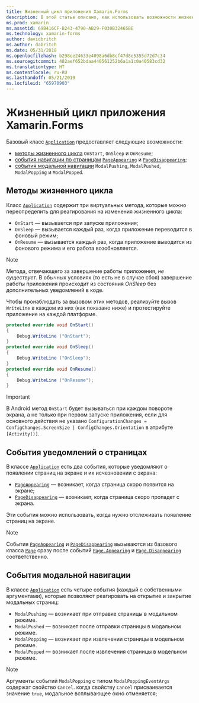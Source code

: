 ```yaml
---
title: Жизненный цикл приложения Xamarin.Forms
description: В этой статье описано, как использовать возможности жизненного цикла приложения, включая методы жизненного цикла, события уведомлений о страницах и события модальной навигации.
ms.prod: xamarin
ms.assetid: 69B416CF-B243-4790-AB29-F030B32465BE
ms.technology: xamarin-forms
author: davidbritch
ms.author: dabritch
ms.date: 05/31/2018
ms.openlocfilehash: b298ee24633e4098a6db8cf47d8e5355d72d7c34
ms.sourcegitcommit: 482aef652bdaa440561252b6a1a1c0a40583cd32
ms.translationtype: HT
ms.contentlocale: ru-RU
ms.lasthandoff: 05/21/2019
ms.locfileid: "65970903"
---
```

# <a name="xamarinforms-app-lifecycle"></a>Жизненный цикл приложения Xamarin.Forms

Базовый класс [`Application`](xref:Xamarin.Forms.Application) предоставляет следующие возможности:

- [методы жизненного цикла](#Lifecycle_Methods) `OnStart`, `OnSleep` и `OnResume`;
- [события навигации по страницам](#page) [`PageAppearing`](xref:Xamarin.Forms.Application.PageAppearing) и [`PageDisappearing`](xref:Xamarin.Forms.Application.PageDisappearing);
- [события модальной навигации](#modal) `ModalPushing`, `ModalPushed`, `ModalPopping` и `ModalPopped`.

<a name="Lifecycle_Methods" />

## <a name="lifecycle-methods"></a>Методы жизненного цикла

Класс [`Application`](xref:Xamarin.Forms.Application) содержит три виртуальных метода, которые можно переопределить для реагирования на изменения жизненного цикла:

- `OnStart` — вызывается при запуске приложения;
- `OnSleep` — вызывается каждый раз, когда приложение переводится в фоновый режим;
- `OnResume` — вызывается каждый раз, когда приложение выводится из фонового режима и его работа возобновляется.

> [!NOTE]
> Метода, отвечающего за завершение работы приложения, *не существует*. В обычных условиях (то есть не в случае сбоя) завершение работы приложения происходит из состояния *OnSleep* без дополнительных уведомлений в коде.

Чтобы пронаблюдать за вызовом этих методов, реализуйте вызов `WriteLine` в каждом из них (как показано ниже) и протестируйте приложение на каждой платформе.

```csharp
protected override void OnStart()
{
    Debug.WriteLine ("OnStart");
}
protected override void OnSleep()
{
    Debug.WriteLine ("OnSleep");
}
protected override void OnResume()
{
    Debug.WriteLine ("OnResume");
}
```

> [!IMPORTANT]
> В Android метод `OnStart` будет вызываться при каждом повороте экрана, а не только при первом запуске приложения, если для основного действия не указано `ConfigurationChanges = ConfigChanges.ScreenSize | ConfigChanges.Orientation` в атрибуте `[Activity()]`.

<a name="page" />

## <a name="page-notification-events"></a>События уведомлений о страницах

В классе [`Application`](xref:Xamarin.Forms.Application) есть два события, которые уведомляют о появлении страниц на экране и их исчезновении с экрана:

- [`PageAppearing`](xref:Xamarin.Forms.Application.PageAppearing) — возникает, когда страница скоро появится на экране;
- [`PageDisappearing`](xref:Xamarin.Forms.Application.PageDisappearing) — возникает, когда страница скоро пропадет с экрана.

Эти события можно использовать, когда нужно отслеживать появление страниц на экране.

> [!NOTE]
> События [`PageAppearing`](xref:Xamarin.Forms.Application.PageAppearing) и [`PageDisappearing`](xref:Xamarin.Forms.Application.PageDisappearing) вызываются из базового класса [`Page`](xref:Xamarin.Forms.Page) сразу после событий [`Page.Appearing`](xref:Xamarin.Forms.Page.Appearing) и [`Page.Disappearing`](xref:Xamarin.Forms.Page.Disappearing) соответственно.

<a name="modal" />

## <a name="modal-navigation-events"></a>События модальной навигации

В классе [`Application`](xref:Xamarin.Forms.Application) есть четыре события (каждый с собственными аргументами), которые позволяют реагировать на открытие и закрытие модальных страниц:

- `ModalPushing` — возникает при отправке страницы в модальном режиме.
- `ModalPushed` — возникает после отправки страницы в модальном режиме.
- `ModalPopping` — возникает при извлечении страницы в модельном режиме.
- `ModalPopped` — возникает после извлечения страницы в модельном режиме.

> [!NOTE]
> Аргументы событий `ModalPopping` с типом `ModalPoppingEventArgs` содержат свойство `Cancel`. когда свойству `Cancel` присваивается значение `true`, модальное всплывающее окно отменяется;
